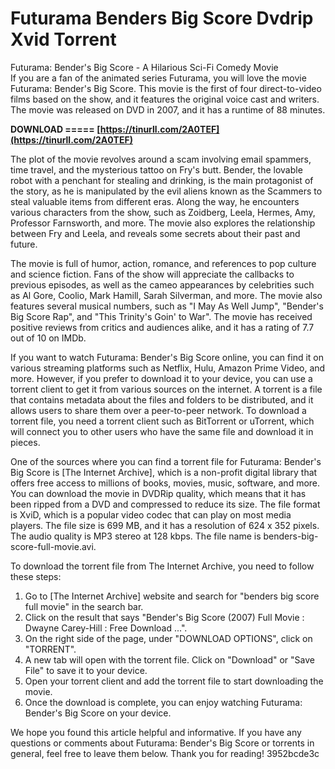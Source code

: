 # Futurama Benders Big Score Dvdrip Xvid Torrent
 
 Futurama: Bender's Big Score - A Hilarious Sci-Fi Comedy Movie     
If you are a fan of the animated series Futurama, you will love the movie Futurama: Bender's Big Score. This movie is the first of four direct-to-video films based on the show, and it features the original voice cast and writers. The movie was released on DVD in 2007, and it has a runtime of 88 minutes.
 
**DOWNLOAD ===== [https://tinurll.com/2A0TEF](https://tinurll.com/2A0TEF)**


     
The plot of the movie revolves around a scam involving email spammers, time travel, and the mysterious tattoo on Fry's butt. Bender, the lovable robot with a penchant for stealing and drinking, is the main protagonist of the story, as he is manipulated by the evil aliens known as the Scammers to steal valuable items from different eras. Along the way, he encounters various characters from the show, such as Zoidberg, Leela, Hermes, Amy, Professor Farnsworth, and more. The movie also explores the relationship between Fry and Leela, and reveals some secrets about their past and future.
     
The movie is full of humor, action, romance, and references to pop culture and science fiction. Fans of the show will appreciate the callbacks to previous episodes, as well as the cameo appearances by celebrities such as Al Gore, Coolio, Mark Hamill, Sarah Silverman, and more. The movie also features several musical numbers, such as "I May As Well Jump", "Bender's Big Score Rap", and "This Trinity's Goin' to War". The movie has received positive reviews from critics and audiences alike, and it has a rating of 7.7 out of 10 on IMDb.
     
If you want to watch Futurama: Bender's Big Score online, you can find it on various streaming platforms such as Netflix, Hulu, Amazon Prime Video, and more. However, if you prefer to download it to your device, you can use a torrent client to get it from various sources on the internet. A torrent is a file that contains metadata about the files and folders to be distributed, and it allows users to share them over a peer-to-peer network. To download a torrent file, you need a torrent client such as BitTorrent or uTorrent, which will connect you to other users who have the same file and download it in pieces.

One of the sources where you can find a torrent file for Futurama: Bender's Big Score is [The Internet Archive], which is a non-profit digital library that offers free access to millions of books, movies, music, software, and more. You can download the movie in DVDRip quality, which means that it has been ripped from a DVD and compressed to reduce its size. The file format is XviD, which is a popular video codec that can play on most media players. The file size is 699 MB, and it has a resolution of 624 x 352 pixels. The audio quality is MP3 stereo at 128 kbps. The file name is benders-big-score-full-movie.avi.
     
To download the torrent file from The Internet Archive, you need to follow these steps:
     
1. Go to [The Internet Archive] website and search for "benders big score full movie" in the search bar.
2. Click on the result that says "Bender's Big Score (2007) Full Movie : Dwayne Carey-Hill : Free Download ...".
3. On the right side of the page, under "DOWNLOAD OPTIONS", click on "TORRENT".
4. A new tab will open with the torrent file. Click on "Download" or "Save File" to save it to your device.
5. Open your torrent client and add the torrent file to start downloading the movie.
6. Once the download is complete, you can enjoy watching Futurama: Bender's Big Score on your device.

We hope you found this article helpful and informative. If you have any questions or comments about Futurama: Bender's Big Score or torrents in general, feel free to leave them below. Thank you for reading!
 3952bcde3c
 
